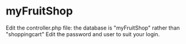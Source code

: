 # myFruitShop
Edit the controller.php file: the database is "myFruitShop" rather than "shoppingcart"
Edit the password and user to suit your login.
